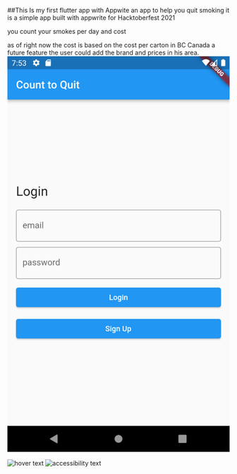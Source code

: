 ##This Is my first flutter app with Appwite
an app to help you quit smoking 
it is a simple app built with appwrite for Hacktoberfest 2021

you count your smokes per day 
and cost 

as of right now the cost is based on the cost per carton in BC Canada a future feature the user could add the brand and prices in his area.
![Login Page](./images/login.png)


  <img src="https://images/login.png" width="350" title="hover text">
  <img src="https://flutter_appwrite_1/images/signin.png" width="350" alt="accessibility text">
